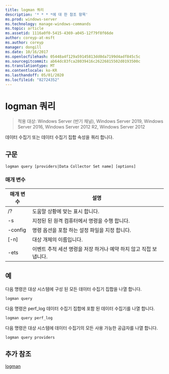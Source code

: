 ```yaml
---
title: logman 쿼리
description: '* * * *에 대 한 참조 항목'
ms.prod: windows-server
ms.technology: manage-windows-commands
ms.topic: article
ms.assetid: 1116a0f0-5415-4369-a045-12f79f8f66de
author: coreyp-at-msft
ms.author: coreyp
manager: dongill
ms.date: 10/16/2017
ms.openlocfilehash: 05448a4f129a59145813dd0da7199d4adf845c5c
ms.sourcegitcommit: ab64dc83fca28039416c26226815502d0193500c
ms.translationtype: MT
ms.contentlocale: ko-KR
ms.lasthandoff: 05/01/2020
ms.locfileid: "82724352"
---
```

# <a name="logman-query"></a>logman 쿼리

> 적용 대상: Windows Server (반기 채널), Windows Server 2019, Windows Server 2016, Windows Server 2012 R2, Windows Server 2012

데이터 수집기 또는 데이터 수집기 집합 속성을 쿼리 합니다.  

## <a name="syntax"></a>구문  
```  
logman query [providers|Data Collector Set name] [options]  
```  
### <a name="parameters"></a>매개 변수  

|     매개 변수      |                                 설명                                  |
|--------------------|------------------------------------------------------------------------------|
|         /?         |                       도움말 상황에 맞는 표시 합니다.                       |
| -s<computer name> |            지정된 된 원격 컴퓨터에서 명령을 수행 합니다.             |
|  -config <value>   |           명령 옵션을 포함 하는 설정 파일을 지정 합니다.            |
|    [-n]<name>     |                          대상 개체의 이름입니다.                          |
|        -ets        | 이벤트 추적 세션 명령을 저장 하거나 예약 하지 않고 직접 보냅니다. |

## <a name="examples"></a>예  
다음 명령은 대상 시스템에 구성 된 모든 데이터 수집기 집합을 나열 합니다.  
```  
logman query  
```  
다음 명령은 perf_log 데이터 수집기 집합에 포함 된 데이터 수집기를 나열 합니다.  
```  
logman query perf_log  
```  
다음 명령은 대상 시스템에 데이터 수집기의 모든 사용 가능한 공급자를 나열 합니다.  
```  
logman query providers  
```  
## <a name="additional-references"></a>추가 참조  
[logman](logman.md)  
